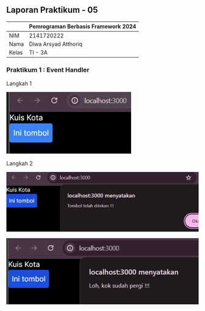 ## Laporan Praktikum - 05

|       | Pemrograman Berbasis Framework 2024 |
| ----- | ----------------------------------- |
| NIM   | 2141720222                          |
| Nama  | Diwa Arsyad Atthoriq                |
| Kelas | TI - 3A                             |

### Praktikum 1 : Event Handler

Langkah 1

![Screenshot](assets-report/01.png)

Langkah 2

![Screenshot](assets-report/02.png)

![Screenshot](assets-report/03.png)
